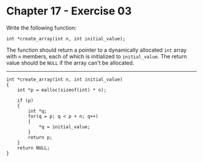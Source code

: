 # Chapter 17 - Exercise 03

Write the following function:  

```
int *create_array(int n, int initial_value);
```

The function should return a pointer to a dynamically allocated `int` array with `n` members, each of which is initialized to `initial_value`. The return value should be `NULL` if the array can't be allocated.  

---

```
int *create_array(int n, int initial_value)
{
    int *p = malloc(sizeof(int) * n);

    if (p)
    {
        int *q;
        for(q = p; q < p + n; q++)
        {
            *q = initial_value;
        }
        return p;
    }
    return NULL;
}
```
